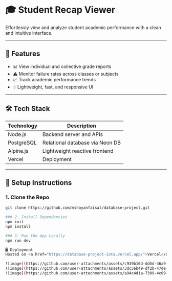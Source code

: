 # 🎓 Student Recap Viewer

Effortlessly view and analyze student academic performance with a clean and intuitive interface.

---

## 🚀 Features

- 📊 View individual and collective grade reports
- ⚠️ Monitor failure rates across classes or subjects
- 📈 Track academic performance trends
- 💡 Lightweight, fast, and responsive UI

---

## 🛠 Tech Stack

| Technology     | Description                      |
|----------------|----------------------------------|
| Node.js        | Backend server and APIs          |
| PostgreSQL     | Relational database via Neon DB  |
| Alpine.js      | Lightweight reactive frontend    |
| Vercel         | Deployment              |

---

## 🔧 Setup Instructions

### 1. Clone the Repo

```bash
git clone https://github.com/mshayanfaisal/database-project.git

### 2. Install Dependencies
npm init
npm install

### 3. Run the App Locally
npm run dev

🖥️ Deployment
Hosted on <a href="https://database-project-iota.vercel.app/">Vercel</a>

![image](https://github.com/user-attachments/assets/c939b16d-dd5d-46a9-9b8c-a48ec3e7e187)
![image](https://github.com/user-attachments/assets/3dc56b49-df2b-47de-93f1-f010b34b9e60)
![image](https://github.com/user-attachments/assets/a94c4d1a-7309-4c09-9027-e35574e37f62)


